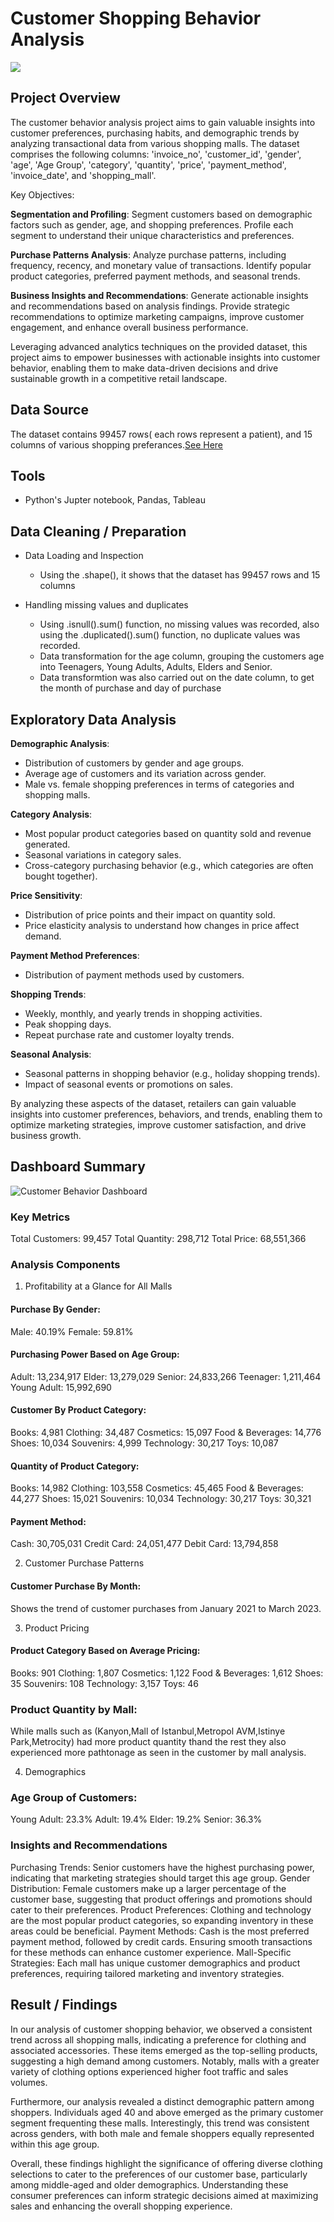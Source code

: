 # Customer Shopping Behavior Analysis

![](https://github.com/KoreJosh/Customer-Bahavior-Analysis/assets/97749198/66ed50a2-ca69-4dfe-b4c7-0791ada82d44)

## Project Overview
The customer behavior analysis project aims to gain valuable insights into customer preferences, purchasing habits, and demographic trends by analyzing transactional data from various shopping malls. The dataset comprises the following columns: 'invoice_no', 'customer_id', 'gender', 'age', 'Age Group', 'category', 'quantity', 'price', 'payment_method', 'invoice_date', and 'shopping_mall'.

Key Objectives:

**Segmentation and Profiling**: Segment customers based on demographic factors such as gender, age, and shopping preferences. Profile each segment to understand their unique characteristics and preferences.

**Purchase Patterns Analysis**: Analyze purchase patterns, including frequency, recency, and monetary value of transactions. Identify popular product categories, preferred payment methods, and seasonal trends.

**Business Insights and Recommendations**: Generate actionable insights and recommendations based on analysis findings. Provide strategic recommendations to optimize marketing campaigns, improve customer engagement, and enhance overall business performance.

Leveraging advanced analytics techniques on the provided dataset, this project aims to empower businesses with actionable insights into customer behavior, enabling them to make data-driven decisions and drive sustainable growth in a competitive retail landscape.

## Data Source
The dataset contains 99457 rows( each rows represent a patient), and 15 columns of various shopping preferances.[See Here](https://github.com/KoreJosh/Customer-Bahavior-Analysis/files/14458583/customer_shopping_data.csv)


## Tools
- Python's Jupter notebook, Pandas, Tableau

## Data Cleaning / Preparation

- Data Loading and Inspection
  - Using the .shape(), it shows that the dataset has 99457 rows and 15 columns

- Handling missing values and duplicates
  - Using .isnull().sum() function, no missing values was recorded, also using the .duplicated().sum() function, no duplicate values was recorded.
  - Data transformation for the age column, grouping the customers age into Teenagers, Young Adults, Adults, Elders and Senior.
  - Data transformtion was also carried out on the date column, to get the month of purchase and day of purchase
      
## Exploratory Data Analysis

 **Demographic Analysis**:
   - Distribution of customers by gender and age groups.
   - Average age of customers and its variation across gender.
   - Male vs. female shopping preferences in terms of categories and shopping malls.

 **Category Analysis**:
   - Most popular product categories based on quantity sold and revenue generated.
   - Seasonal variations in category sales.
   - Cross-category purchasing behavior (e.g., which categories are often bought together).

 **Price Sensitivity**:
   - Distribution of price points and their impact on quantity sold.
   - Price elasticity analysis to understand how changes in price affect demand.

 **Payment Method Preferences**:
   - Distribution of payment methods used by customers.

 **Shopping Trends**:
   - Weekly, monthly, and yearly trends in shopping activities.
   - Peak shopping days.
   - Repeat purchase rate and customer loyalty trends.

 **Seasonal Analysis**:
   - Seasonal patterns in shopping behavior (e.g., holiday shopping trends).
   - Impact of seasonal events or promotions on sales.

By analyzing these aspects of the dataset, retailers can gain valuable insights into customer preferences, behaviors, and trends, enabling them to optimize marketing strategies, improve customer satisfaction, and drive business growth.

## Dashboard Summary
![Customer Behavior Dashboard](https://github.com/KoreJosh/Customer-Bahavior-Analysis/blob/main/customer%20Analysis.png)

### Key Metrics
Total Customers: 99,457
Total Quantity: 298,712
Total Price: 68,551,366

### Analysis Components
1. Profitability at a Glance for All Malls
#### Purchase By Gender:

Male: 40.19%
Female: 59.81%

#### Purchasing Power Based on Age Group:

Adult: 13,234,917
Elder: 13,279,029
Senior: 24,833,266
Teenager: 1,211,464
Young Adult: 15,992,690

#### Customer By Product Category:

Books: 4,981
Clothing: 34,487
Cosmetics: 15,097
Food & Beverages: 14,776
Shoes: 10,034
Souvenirs: 4,999
Technology: 30,217
Toys: 10,087

#### Quantity of Product Category:

Books: 14,982
Clothing: 103,558
Cosmetics: 45,465
Food & Beverages: 44,277
Shoes: 15,021
Souvenirs: 10,034
Technology: 30,217
Toys: 30,321

#### Payment Method:
Cash: 30,705,031
Credit Card: 24,051,477
Debit Card: 13,794,858

2. Customer Purchase Patterns 
#### Customer Purchase By Month:
Shows the trend of customer purchases from January 2021 to March 2023.

3. Product Pricing
#### Product Category Based on Average Pricing:
Books: 901
Clothing: 1,807
Cosmetics: 1,122
Food & Beverages: 1,612
Shoes: 35
Souvenirs: 108
Technology: 3,157
Toys: 46

### Product Quantity by Mall:
While malls such as (Kanyon,Mall of Istanbul,Metropol AVM,Istinye Park,Metrocity) had more product quantity thand the rest they also experienced more pathtonage as seen in the customer by mall analysis.

4. Demographics
### Age Group of Customers:
Young Adult: 23.3%
Adult: 19.4%
Elder: 19.2%
Senior: 36.3%

### Insights and Recommendations
Purchasing Trends: Senior customers have the highest purchasing power, indicating that marketing strategies should target this age group.
Gender Distribution: Female customers make up a larger percentage of the customer base, suggesting that product offerings and promotions should cater to their preferences.
Product Preferences: Clothing and technology are the most popular product categories, so expanding inventory in these areas could be beneficial.
Payment Methods: Cash is the most preferred payment method, followed by credit cards. Ensuring smooth transactions for these methods can enhance customer experience.
Mall-Specific Strategies: Each mall has unique customer demographics and product preferences, requiring tailored marketing and inventory strategies.

## Result / Findings
In our analysis of customer shopping behavior, we observed a consistent trend across all shopping malls, indicating a preference for clothing and associated accessories. These items emerged as the top-selling products, suggesting a high demand among customers. Notably, malls with a greater variety of clothing options experienced higher foot traffic and sales volumes.

Furthermore, our analysis revealed a distinct demographic pattern among shoppers. Individuals aged 40 and above emerged as the primary customer segment frequenting these malls. Interestingly, this trend was consistent across genders, with both male and female shoppers equally represented within this age group.

Overall, these findings highlight the significance of offering diverse clothing selections to cater to the preferences of our customer base, particularly among middle-aged and older demographics. Understanding these consumer preferences can inform strategic decisions aimed at maximizing sales and enhancing the overall shopping experience.

